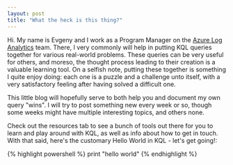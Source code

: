 ```yaml
---
layout: post
title: "What the heck is this thing?"
---
```


Hi. My name is Evgeny and I work as a Program Manager on the [Azure Log Analytics](https://azure.microsoft.com/services/log-analytics/) team. There, I very commonly will help in putting KQL queries together for various real-world problems. These queries can be very useful for others, and moreso, the thought process leading to their creation is a valuable learning tool. On a selfish note, putting these together is something I quite enjoy doing: each one is a puzzle and a challenge unto itself, with a very satisfactory feeling after having solved a difficult one.

This little blog will hopefully serve to both help you and document my own query "wins". I will try to post something new every week or so, though some weeks might have multiple interesting topics, and others none.

Check out the resources tab to see a bunch of tools out there for you to learn and play around with KQL, as well as info about how to get in touch. With that said, here's the customary Hello World in KQL - let's get going!:

{% highlight powershell %}
print "hello world"
{% endhighlight %}
